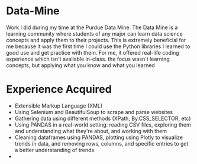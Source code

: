 # Data-Mine
Work I did during my time at the Purdue Data Mine. The Data Mine is a learning community where students of any major can learn data science concepts and apply them to their projects. This is extremely beneficial for me because it was the first time I could use the Python libraries I learned to good use and get practice with them. For me, it offered real-life coding experience which isn't available in-class. the focus wasn't learning concepts, but applying what you know and what you learned

# Experience Acquired
+ Extensible Markup Language (XML)
+ Using Selenium and BeautifulSoup to scrape and parse websites
+ Gathering data using different methods (XPath, By.CSS_SELECTOR, etc)
+ Using PANDAS in a real-world setting: reading CSV files, exploring them and understanding what they're about, and working with them
+ Cleaning dataframes using PANDAS, plotting using Plotly to visualize trends in data, and removing rows, columns, and specific entries to get a better understanding of trends
+ 
